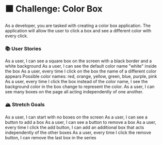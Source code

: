 # 🟧 Challenge: Color Box

As a developer, you are tasked with creating a color box application. The application will allow the user to click a box and see a different color with every click.

### 📚 User Stories

As a user, I can see a square box on the screen with a black border and a white background
As a user, I can see the default color name "white" inside the box
As a user, every time I click on the box the name of a different color appears
Possible color names: red, orange, yellow, green, blue, purple, pink
As a user, every time I click the box instead of the color name, I see the background color in the box change to represent the color.
As a user, I can see many boxes on the page all acting independently of one another.

### 🏔 Stretch Goals

As a user, I can start with no boxes on the screen
As a user, I can see a button to add a box
As a user, I can see a button to remove a box
As a user, every time I click the add button, I can add an additional box that acts independently of the other boxes
As a user, every time I click the remove button, I can remove the last box in the series
